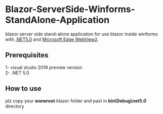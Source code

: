 # Blazor-ServerSide-Winforms-StandAlone-Application
blazor server side stand-alone application for use blazor inside winforms with <a href="https://dotnet.microsoft.com/download/dotnet/5.0">.NET5.0</a> and <a href="https://docs.microsoft.com/en-us/microsoft-edge/webview2/">Microsoft Edge WebView2</a>.
## Prerequisites
1- visual studio 2019 preview version<br/>
2- .NET 5.0
## How to use
plz copy your <b>wwwroot</b> blazor folder and past in <b>bin\Debug\net5.0</b> directory
